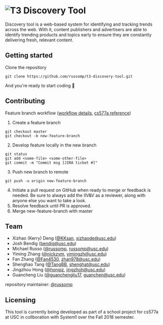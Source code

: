 # ![T3 Discovery Tool](https://greenbay.usc.edu/csci577/fall2018/projects/team03/assets/img/t3-nav-logo.png)

Discovery tool is a web-based system for identifying and tracking trends across the web. With it, content publishers and advertisers are able to identify trending products and topics early to ensure they are constantly delivering fresh, relevant content.

## Getting started

Clone the repository

```
git clone https://github.com/russomp/t3-discovery-tool.git
```

And you're ready to start coding :metal:

## Contributing

Feature branch workflow ([workflow details](https://www.atlassian.com/git/tutorials/comparing-workflows/feature-branch-workflow), [cs577a reference](https://drive.google.com/file/d/1k1sHnXaBeyEZjlAm95Bv97fEOQpgu9e1/view))

1. Create a feature branch

```
git checkout master
git checkout -b new-feature-branch
```

2. Develop feature locally in the new branch

```
git status
git add <some-file> <some-other-file>
git commit -m "Commit msg [JIRA ticket #]"
```

3. Push new branch to remote

```
git push -u origin new-feature-branch
```

4. Initiate a pull request on GitHub when ready to merge or feedback is needed. Be sure to always add the IIV&V as a reviewer, along with anyone else you want to take a look.
5. Resolve feedback until PR is approved.
6. Merge new-feature-branch with master

## Team

- Xizhao (Kerry) Deng ([@KKsan](https://github.com/KKsan), xizhaode@usc.edu)
- Josh Bendig (bendig@usc.edu)
- Michael Russo ([@russomp](russomp), russomp@usc.edu)
- Yiming Zhang ([@nickzym](https://github.com/nickzym), yimingzh@usc.edu)
- Fan Zhang ([@Fan4530](https://github.com/Fan4530), zhan978@usc.edu)
- Shenghao Tang ([@TangBB](https://github.com/TangBB), shenghat@usc.edu)
- Jingzhou Hong ([@hongjz](https://github.com/hongjz), jingzhoh@usc.edu)
- Guancheng Liu ([@guanchengliu17](https://github.com/guanchengliu17), guanchen@usc.edu)

repository maintainer: [@russomp](russomp)

## Licensing

This tool is currently being developed as part of a school project for cs577a at USC in collboration with System1 over the Fall 2018 semester.
